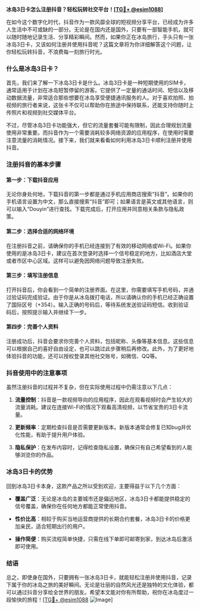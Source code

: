 **冰岛3日卡怎么注册抖音？轻松玩转社交平台！[[TG💪+ @esim1088](https://t.me/s/esim1088)]**

在如今这个数字化时代，抖音作为一款风靡全球的短视频分享平台，已经成为许多人生活中不可或缺的一部分。无论是在国内还是国外，只要有一部智能手机，就可以随时随地记录生活、分享精彩瞬间。然而，如果你正在冰岛旅行，手头只有一张冰岛3日卡，又该如何注册并使用抖音呢？这篇文章将为你详细解答这个问题，让你轻松玩转抖音，不浪费每一刻旅行时光。

### 什么是冰岛3日卡？

首先，我们来了解一下冰岛3日卡是什么。冰岛3日卡是一种短期使用的SIM卡，通常适用于计划在冰岛短暂停留的游客。它提供了一定量的通话时间、短信以及移动数据流量，非常适合那些想要在冰岛享受便捷通讯服务的人。对于喜欢拍照、拍视频的旅行者来说，这张卡不仅可以帮助你在旅途中保持联系，还能支持你随时上传照片和视频到社交媒体平台。

不过，尽管冰岛3日卡功能强大，但它的流量套餐可能有限制，因此合理规划流量使用非常重要。而抖音作为一个需要消耗较多网络资源的应用程序，在使用时需要注意流量的消耗情况。接下来，我们就来看看如何利用冰岛3日卡顺利注册并使用抖音。

### 注册抖音的基本步骤

#### 第一步：下载抖音应用

无论你身处何地，下载抖音的第一步都是通过手机应用商店搜索“抖音”。如果你的手机语言设置为中文，那么直接搜索“抖音”即可；如果语言是英文或其他语言，则可以输入“Douyin”进行查找。下载完成后，打开应用并同意相关条款与隐私政策。

#### 第二步：选择合适的网络环境

在注册抖音之前，请确保你的手机已经连接到了有效的移动网络或Wi-Fi。如果你使用的是冰岛3日卡，建议在首次登录时选择一个信号稳定的地方，比如酒店大堂或者市区中心区域。这样可以避免因网络问题导致注册失败。

#### 第三步：填写注册信息

打开抖音后，你会看到一个简单的注册界面。在这里，你需要填写手机号码，并通过验证码完成验证。由于你是从冰岛拨打电话，所以请确认你的手机已经正确设置了国际区号（+354）。输入正确的号码后，等待系统发送验证码短信。收到验证码后，按照提示输入并继续下一步。

#### 第四步：完善个人资料

注册成功后，抖音会要求你完善个人资料，包括昵称、头像等基本信息。这些信息可以根据自己的喜好自由设定，也可以跳过此步骤稍后再修改。此外，为了更好地体验抖音的功能，还可以授权登录其他社交账号，如微信、QQ等。

### 抖音使用中的注意事项

虽然注册抖音的过程并不复杂，但在实际使用过程中仍需注意以下几点：

1. **流量控制**：抖音是一款视频导向的应用程序，因此在观看视频时会产生较大的流量消耗。建议在连接Wi-Fi的情况下观看高清视频，以节省宝贵的3日卡流量。
   
2. **更新频率**：定期检查抖音是否需要更新版本。新版本通常会修复已知bug并优化性能，有助于提升用户体验。
   
3. **隐私保护**：在发布内容时，记得检查隐私设置，确保只有自己希望看到的人能够浏览你的作品。

### 冰岛3日卡的优势

回到冰岛3日卡本身，这款产品之所以受到欢迎，主要得益于以下几个方面：

- **覆盖广泛**：无论是冰岛的主要城市还是偏远地区，冰岛3日卡都能提供稳定的信号覆盖，确保你在任何地方都能正常使用抖音。
  
- **性价比高**：相较于购买当地运营商提供的长期合约套餐，冰岛3日卡的价格更加亲民，适合短期出行的用户。
  
- **操作简便**：购买流程简单快捷，只需在线下单即可邮寄到家，到达冰岛后激活即可使用。

### 结语

总之，即使身在国外，只要拥有一张冰岛3日卡，就能轻松注册并使用抖音，记录下属于你的冰岛之旅的美好瞬间。无论是壮丽的自然风光还是独特的文化体验，都可以通过抖音分享给全世界的朋友。希望本文能对你有所帮助，祝你在冰岛度过一段愉快的旅程！[[TG💪+ @esim1088](https://t.me/s/esim1088) ![Image](https://i.postimg.cc/4NQfJmqS/Snipaste-2025-05-13-00-14-12.png)]